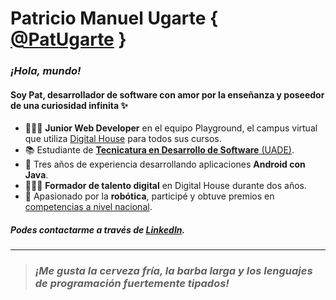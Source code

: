 # Patricio Manuel Ugarte { [@PatUgarte](https://github.com/PatUgarte) }
### _¡Hola, mundo!_ 
#### Soy Pat, desarrollador de software con amor por la enseñanza y poseedor de una curiosidad infinita ✨

- 👨🏻‍💻 **Junior Web Developer** en el equipo Playground, el campus virtual que utiliza [Digital House](https://www.digitalhouse.com/) para todos sus cursos.<br/>
- 📚 Estudiante de [**Tecnicatura en Desarrollo de Software** (UADE)](https://www.uade.edu.ar/facultad-de-ingenieria-y-ciencias-exactas/tecnicatura-universitaria-en-desarrollo-de-software/).<br/>
- 📱 Tres años de experiencia desarrollando aplicaciones **Android con Java**.<br/>
- 👨🏻‍🏫 **Formador de talento digital** en Digital House durante dos años.<br/>
- 🤖 Apasionado por la **robótica**, participé y obtuve premios en [competencias a nivel nacional](https://lnr-argentina.com.ar/).<br/>

##### Podes contactarme a través de [LinkedIn](https://www.linkedin.com/in/patugarte/).
<hr/>

> ### _¡Me gusta la cerveza fría, la barba larga y los lenguajes de programación fuertemente tipados!_
<!--
**PatUgarte/PatUgarte** is a ✨ _special_ ✨ repository because its `README.md` (this file) appears on your GitHub profile.

Here are some ideas to get you started:

- 🔭 I’m currently working on ...
- 🌱 I’m currently learning ...
- 👯 I’m looking to collaborate on ...
- 🤔 I’m looking for help with ...
- 💬 Ask me about ...
- 📫 How to reach me: ...
- 😄 Pronouns: ...
- ⚡ Fun fact: ...
-->
